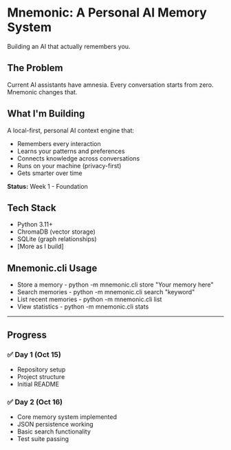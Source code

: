# Mnemonic: A Personal AI Memory System

Building an AI that actually remembers you.

## The Problem
Current AI assistants have amnesia. Every conversation starts from zero. 
Mnemonic changes that.

## What I'm Building
A local-first, personal AI context engine that:
- Remembers every interaction
- Learns your patterns and preferences
- Connects knowledge across conversations
- Runs on your machine (privacy-first)
- Gets smarter over time


**Status:** Week 1 - Foundation

## Tech Stack
- Python 3.11+
- ChromaDB (vector storage)
- SQLite (graph relationships)
- [More as I build]

## Mnemonic.cli Usage
- Store a memory - python -m mnemonic.cli store "Your memory here"
- Search memories - python -m mnemonic.cli search "keyword"
- List recent memories - python -m mnemonic.cli list
- View statistics - python -m mnemonic.cli stats

---
## Progress

### ✅ Day 1 (Oct 15)
- Repository setup
- Project structure
- Initial README

### ✅ Day 2 (Oct 16)
- Core memory system implemented
- JSON persistence working
- Basic search functionality
- Test suite passing